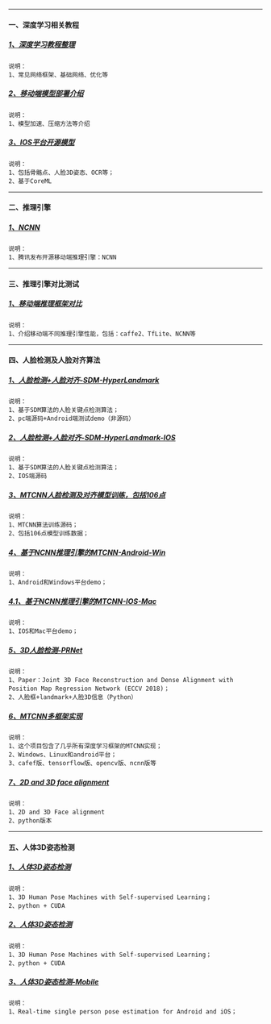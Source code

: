 
---
#### 一、深度学习相关教程
##### [1、深度学习教程整理](https://github.com/zeusees/HyperDL-Tutorial)
    说明：
    1、常见网络框架、基础网络、优化等

##### [2、移动端模型部署介绍](https://github.com/scutan90/DeepLearning-500-questions/blob/master/ch17_模型压缩、加速及移动端部署/第十七章_模型压缩、加速及移动端部署.md)
    说明：
    1、模型加速、压缩方法等介绍
    
##### [3、IOS平台开源模型](https://github.com/scutan90/DeepLearning-500-questions/blob/master/ch17_模型压缩、加速及移动端部署/第十七章_模型压缩、加速及移动端部署.md)
    说明：
    1、包括骨骼点、人脸3D姿态、OCR等；
    2、基于CoreML
    
---
#### 二、推理引擎
##### [1、NCNN](https://github.com/Tencent/ncnn#build-for-ios-on-macosx-with-xcode)
    说明：
    1、腾讯发布开源移动端推理引擎：NCNN
    
    
---
#### 三、推理引擎对比测试
##### [1、移动端推理框架对比](https://github.com/zeusees/HyperDL-Tutorial/blob/master/5.%E9%80%82%E7%94%A8%E4%BA%8E%E7%A7%BB%E5%8A%A8%E7%AB%AF%E7%9A%84%E6%A1%86%E6%9E%B6/README.md)
    说明：
    1、介绍移动端不同推理引擎性能，包括：caffe2、TfLite、NCNN等
    


---
#### 四、人脸检测及人脸对齐算法
##### [1、人脸检测+人脸对齐-SDM-HyperLandmark](https://github.com/zeusees/HyperLandmark)
    说明：
    1、基于SDM算法的人脸关键点检测算法；
    2、pc端源码+Android端测试demo（非源码）
    
##### [2、人脸检测+人脸对齐-SDM-HyperLandmark-IOS](https://github.com/elhoangvu/HyperLandmark-iOS)
    说明：
    1、基于SDM算法的人脸关键点检测算法；
    2、IOS端源码

##### [3、MTCNN人脸检测及对齐模型训练，包括106点](https://github.com/zuoqing1988/train-mtcnn)
    说明：
    1、MTCNN算法训练源码；
    2、包括106点模型训练数据；
    
##### [4、基于NCNN推理引擎的MTCNN-Android-Win](https://github.com/moli232777144/mtcnn_ncnn)
    说明：
    1、Android和Windows平台demo；
 
##### [4.1、基于NCNN推理引擎的MTCNN-IOS-Mac](https://github.com/xuduo35/ncnn-mtcnn-facenet)
    说明：
    1、IOS和Mac平台demo；
    
    
##### [5、3D人脸检测-PRNet](https://github.com/YadiraF/PRNet)
    说明：
    1、Paper：Joint 3D Face Reconstruction and Dense Alignment with Position Map Regression Network (ECCV 2018)；
    2、人脸框+landmark+人脸3D信息（Python）
    
##### [6、MTCNN多框架实现](https://github.com/imistyrain/MTCNN)
    说明：
    1、这个项目包含了几乎所有深度学习框架的MTCNN实现；
    2、Windows、Linux和android平台；
    3、cafef版、tensorflow版、opencv版、ncnn版等
    
##### [7、2D and 3D face alignment](https://github.com/1adrianb/face-alignment)
    说明：
    1、2D and 3D Face alignment
    2、python版本

---
#### 五、人体3D姿态检测
##### [1、人体3D姿态检测](https://github.com/chanyn/3Dpose_ssl)
    说明：
    1、3D Human Pose Machines with Self-supervised Learning；
    2、python + CUDA
    
##### [2、人体3D姿态检测](https://github.com/chanyn/3Dpose_ssl)
    说明：
    1、3D Human Pose Machines with Self-supervised Learning；
    2、python + CUDA
    
##### [3、人体3D姿态检测-Mobile](https://github.com/edvardHua/PoseEstimationForMobile)
    说明：
    1、Real-time single person pose estimation for Android and iOS；